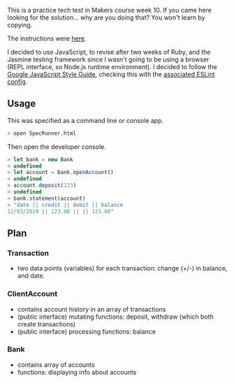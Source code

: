 This is a practice tech test in Makers course week 10. If you came here looking for the solution... why are you doing that? You won't learn by copying.

The instructions were [here](https://github.com/makersacademy/course/blob/master/individual_challenges/bank_tech_test.md).

I decided to use JavaScript, to revise after two weeks of Ruby, and the Jasmine testing framework since I wasn't going to be using a browser (REPL interface, so Node.js runtime environment). I decided to follow the [Google JavaScript Style Guide](https://google.github.io/styleguide/javascriptguide.xml), checking this with the [associated ESLint config](https://github.com/google/eslint-config-google).

## Usage

This was specified as a command line or console app.

```bash
> open SpecRunner.html
```

Then open the developer console.

```JavaScript
> let bank = new Bank
< undefined
> let account = bank.openAccount()
< undefined
> account.deposit(123)
< undefined
> bank.statement(account)
< "date || credit || debit || balance
12/03/2019 || 123.00 || || 123.00"
```

## Plan

### Transaction

- two data points (variables) for each transaction: change (+/-) in balance, and date.

### ClientAccount

- contains account history in an array of transactions
- (public interface) mutating functions: deposit, withdraw (which both create transactions)
- (public interface) processing functions: balance

### Bank

- contains array of accounts
- functions: displaying info about accounts
